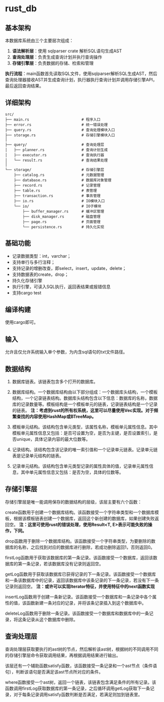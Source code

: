 # rust_db

## 基本架构

本数据库系统由三个主要层次组成：

1. **语法解析层**：使用 sqlparser crate 解析SQL语句生成AST
2. **查询处理层**：负责生成查询计划并执行查询操作
3. **存储引擎层**：负责数据的存储、检索和管理

**执行流程**：main函数首先读取SQL文件，使用sqlparser解析SQL生成AST，然后查询处理器接收AST并生成查询计划，执行器执行查询计划并调用存储引擎API，最后返回查询结果。

## 详细架构

```text
src/
├── main.rs                        # 程序入口
├── error.rs                       # 统一错误处理
├── query.rs                       # 查询处理模块入口
├── storage.rs                     # 存储引擎模块入口
│
├── query/                         # 查询处理层
│   ├── planner.rs                 # 查询计划生成
│   ├── executor.rs                # 查询执行器
│   └── result.rs                  # 查询结果处理
│
└── storage/                       # 存储引擎层
    ├── catalog.rs                 # 元数据管理
    ├── database.rs                # 数据库对象管理
    ├── record.rs                  # 记录管理
    ├── table.rs                   # 表管理
    ├── transaction.rs             # 事务管理
    ├── io.rs                      # IO模块入口
    └── io/                        # IO子模块
        ├── buffer_manager.rs      # 缓冲区管理
        ├── disk_manager.rs        # 磁盘管理
        ├── page.rs                # 页面管理
        └── persistence.rs         # 持久化实现
```

## 基础功能

- 记录数据类型：int，varchar；
- 支持单行与多行注释；
- 支持记录的增删改查，即select，insert，update，delete；
- 支持数据表的create，drop；
- 持久化存储引擎
- 执行引擎，可读入SQL执行，返回表结果或报错信息
- 支持cargo test

## 编译构建

使用cargo即可。

## 输入

允许且仅允许系统输入单个参数，为内含sql语句的txt文件路径。

## 数据结构

1. 数据库链表。该链表包含多个打开的数据库。

2. 数据库结构。一个数据库结构由以下部分组成：一个数据库头结构，一个模板结构，一个记录链表结构。数据库头结构包含以下信息：数据库的名称，数据库的记录数量等。模板结构是一个模板单元的链表，记录链表结构是一个记录的链表。
**注：考虑到rust的所有权系统，这里可以尽量使用Vec实现。对于频繁查找的内容使用HashMap或BTreeMap。**

3. 模板单元结构。该结构包含单元类型，该属性名称，模板单元属性信息。其中模板单元属性信息又包括：是否可设置为空，是否为主键，是否设置索引，是否unique，具体记录内容的最大位数等。

4. 记录结构。该结构包含该记录的唯一索引值和一个记录单元链表。记录单元链表是记录单元结构的链表。

5. 记录单元结构。该结构包含单元类型记录的属性具体的值，记录单元属性信息，其中单元属性信息又包括：是否为空，具体的位数等。

## 存储引擎层

存储引擎层是唯一能调用保存的数据结构的层级，该层主要有六个函数：

create函数用于创建一个数据库结构。该函数接受一个字符串类型和一个数据库模板，根据该模板链表创建一个数据库，返回这个新创建的数据库，如果创建失败返回空。
**注：这里可使用rust的错误处理，使用Result<T, E>表示可能失败的操作，下同。**

drop函数用于删除一个数据库结构。该函数接受一个字符串类型，为要删除的数据库的名称，之后找到对应的数据库进行删除，若成功删除返回1，否则返回0。

firstLog函数用于获取该数据库的第一条记录。该函数接受一个数据库，返回该数据库的第一条记录，若该数据库没有记录则返回空。

getLog函数用于获取该数据库已获得记录的下一条记录。该函数接受一个数据库和一条该数据库中的记录，返回该数据库中该条记录的下一条记录，若没有下一条记录则返回空。
**注：或许可以实现Iterator特征，并使用特征中的next函数实现**

insertLog函数用于创建一条新记录。该函数接受一个数据库和一条记录中各个属性的值，该函数新建一条对应的记录，并将该条记录插入到这个数据库中。

deleteLog函数用于删除一条记录。该函数接受一个数据库和数据库中的一条记录，将这条记录从这个数据库中删除。

## 查询处理层

查询处理层获取要执行的ast树的节点，然后解析该ast树，根据树的不同调用不同的存储引擎层命令获取调用结果，再根据调用结果进行输出。

该层还有一个辅助函数satisfy函数，该函数接受一条记录和一个ast节点（条件语句），判断该语句是否满足该ast节点所对应的条件。

where函数接受一个ast树，返回一个链表，该链表包含满足条件的所有记录。该函数调用firstLog获取数据库的第一条记录，之后循环调用getLog获取下一条记录，对于每条记录调用satisfy函数判断是否满足，若满足则加到链表里。
